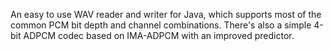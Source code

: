 An easy to use WAV reader and writer for Java, which supports most of the common PCM bit depth and channel combinations. There's also a simple 4-bit ADPCM codec based on IMA-ADPCM with an improved predictor.